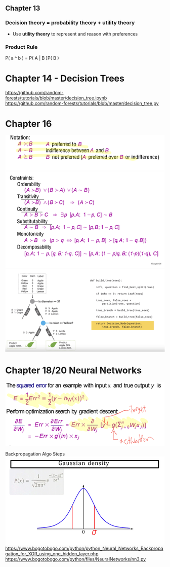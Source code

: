 

## Chapter 13

### Decision theory = probability theory + utility theory

- Use __utility theory__ to represent and reason with preferences

### Product Rule

P( a ^ b ) = P( A | B )P( B )


# Chapter 14 - Decision Trees
https://github.com/random-forests/tutorials/blob/master/decision_tree.ipynb
https://github.com/random-forests/tutorials/blob/master/decision_tree.py

# Chapter 16

![](imgs/1.png)
![](imgs/2.png)
![](imgs/3.png)

# Chapter 18/20 Neural Networks 
![](imgs/4.png)

Backpropagation Algo Steps
![](imgs/5.png)
https://www.bogotobogo.com/python/python_Neural_Networks_Backpropagation_for_XOR_using_one_hidden_layer.php
https://www.bogotobogo.com/python/files/NeuralNetworks/nn3.py

